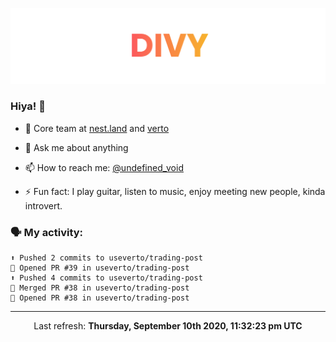 
![](https://github.com/divy-work/divy-work/raw/master/assets/divy.png)

### Hiya! 👋

- 🔭 Core team at [nest.land](https://github.com/nestdotland/nest.land) and [verto](https://github.com/useverto/verto)

- 💬 Ask me about anything

- 📫 How to reach me: [@undefined_void](https://instagram.com/divy.exe)

- ⚡ Fun fact: I play guitar, listen to music, enjoy meeting new people, kinda introvert.

### 🗣 My activity:

```
⬆️ Pushed 2 commits to useverto/trading-post
💪 Opened PR #39 in useverto/trading-post
⬆️ Pushed 4 commits to useverto/trading-post
🎉 Merged PR #38 in useverto/trading-post
💪 Opened PR #38 in useverto/trading-post
```

------------
<p align="center">Last refresh: <b>Thursday, September 10th 2020, 11:32:23 pm UTC</b></p>
